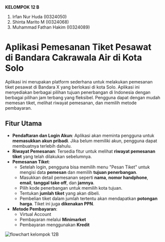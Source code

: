 **KELOMPOK 12 B**
1. Irfan Nur Huda          (I0324050)
2. Shinta Marito M         (I0324068)
3. Muhammad Fathan Hakim   (I0324089)
   
# Aplikasi Pemesanan Tiket Pesawat di Bandara Cakrawala Air di Kota Solo
Aplikasi ini merupakan platform sederhana untuk melakukan pemesanan tiket pesawat di Bandara X yang berlokasi di kota Solo. Aplikasi ini menyediakan berbagai pilihan tujuan penerbangan di Indonesia dengan berbagai pilihan jam terbang yang fleksibel. Pengguna dapat dengan mudah memesan tiket, melihat riwayat pemesanan, dan memilih metode pembayaran.
## Fitur Utama
- **Pendaftaran dan Login Akun**: Aplikasi akan meminta pengguna untuk **memasukkan akun pribadi**. Jika belum memiliki akun, pengguna dapat membuatnya terlebih dahulu.
- **Riwayat Pemesanan**: Tersedia fitur untuk melihat **riwayat pemesanan tiket** yang telah dilakukan sebelumnya.
- **Pemesanan Tiket**:
  - Setelah login, pengguna bisa memilih menu "Pesan Tiket" untuk mengisi data **pemesan** dan memilih **tujuan penerbangan**.
  - Masukkan detail pemesanan seperti **nama**, **nomor handphone**, **email**, **tanggal take off**, dan **jamnya**.
  - Pilih kode penerbangan untuk memilih kota tujuan.
  - Tentukan **jumlah tiket** yang akan dibeli.
  - Pembelian tiket dalam jumlah tertentu akan mendapatkan **potongan harga**. Tiket ini juga **dikenakan PPN**.
- **Metode Pembayaran**:
  - Virtual Account
  - Pembayaran melalui **Minimarket**
  - Pembayaran menggunakan **Kredit**

![flowchart kelompok 12B](https://github.com/user-attachments/assets/464d5307-8135-4458-80cf-0b69cb3216b7)
